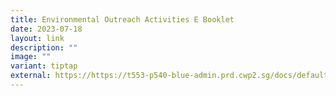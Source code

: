 ```yaml
---
title: Environmental Outreach Activities E Booklet
date: 2023-07-18
layout: link
description: ""
image: ""
variant: tiptap
external: https://https://t553-p540-blue-admin.prd.cwp2.sg/docs/default-source/cgs/ite-booklet-final_21-dec.pdf
---
```

